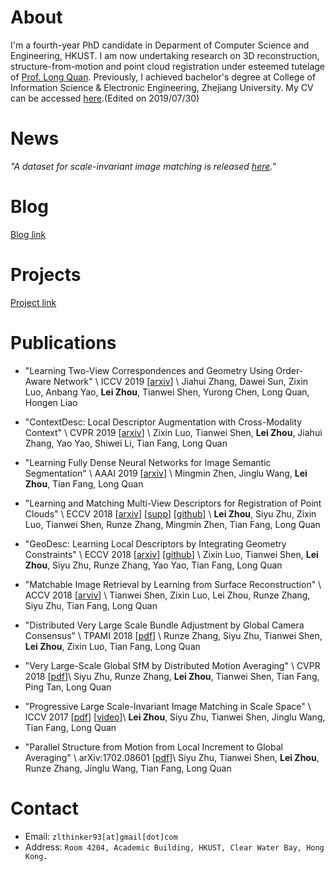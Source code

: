 # About
I'm a fourth-year PhD candidate in Deparment of Computer Science and Engineering, HKUST. I am now undertaking research on 3D reconstruction, structure-from-motion and point cloud registration under esteemed tutelage of [Prof. Long Quan](https://www.cse.ust.hk/~quan/). Previously, I achieved bachelor's degree at College of Information Science & Electronic Engineering, Zhejiang University. My CV can be accessed [here](./files/cv.pdf).(Edited on 2019/07/30)

# News

_"A dataset for scale-invariant image matching is released [here](https://zlthinker.github.io/scale-invariant-image-matching#datasets)."_

# Blog
[Blog link](blog)

# Projects

[Project link](project)


# Publications

* "Learning Two-View Correspondences and Geometry Using Order-Aware Network" \\
ICCV 2019 [[arxiv](https://arxiv.org/pdf/1908.04964.pdf)] \\
Jiahui Zhang, Dawei Sun, Zixin Luo, Anbang Yao, **Lei Zhou**, Tianwei Shen, Yurong Chen, Long Quan,
Hongen Liao

* "ContextDesc: Local Descriptor Augmentation with Cross-Modality Context" \\
CVPR 2019 [[arxiv](https://arxiv.org/pdf/1904.04084.pdf)] \\
Zixin Luo, Tianwei Shen, **Lei Zhou**, Jiahui Zhang, Yao Yao, Shiwei Li, Tian Fang, Long Quan

* "Learning Fully Dense Neural Networks for Image Semantic Segmentation" \\
AAAI 2019 [[arxiv](https://arxiv.org/pdf/1905.08929.pdf)] \\
Mingmin Zhen, Jinglu Wang, **Lei Zhou**, Tian Fang, Long Quan

* "Learning and Matching Multi-View Descriptors for Registration of Point Clouds" \\
ECCV 2018 [[arxiv](https://arxiv.org/abs/1807.05653)]
[[supp](./files/eccv2018_supp.pdf)] [[github](https://github.com/zlthinker/RMBP)] \\
**Lei Zhou**, Siyu Zhu, Zixin Luo, Tianwei Shen, Runze Zhang, Mingmin Zhen, Tian Fang, Long Quan

* "GeoDesc: Learning Local Descriptors by Integrating Geometry Constraints" \\
ECCV 2018 [[arxiv](https://arxiv.org/abs/1807.06294)] [[github](https://github.com/lzx551402/geodesc)] \\
Zixin Luo, Tianwei Shen, **Lei Zhou**, Siyu Zhu, Runze Zhang, Yao Yao, Tian Fang, Long Quan

* "Matchable Image Retrieval by Learning from Surface Reconstruction" \\
ACCV 2018 [[arviv](https://arxiv.org/pdf/1811.10343.pdf)] \\
Tianwei Shen, Zixin Luo, Lei Zhou, Runze Zhang, Siyu Zhu, Tian Fang, Long Quan

* "Distributed Very Large Scale Bundle Adjustment by Global Camera Consensus" \\
TPAMI 2018 [[pdf](./files/distributed_bundle.pdf)] \\
Runze Zhang, Siyu Zhu, Tianwei Shen, **Lei Zhou**, Zixin Luo, Tian Fang, Long Quan 

* "Very Large-Scale Global SfM by Distributed Motion Averaging" \\
CVPR 2018 [[pdf](http://openaccess.thecvf.com/content_cvpr_2018/papers/Zhu_Very_Large-Scale_Global_CVPR_2018_paper.pdf)]\\
Siyu Zhu, Runze Zhang, **Lei Zhou**, Tianwei Shen, Tian Fang, Ping Tan, Long Quan

* "Progressive Large Scale-Invariant Image Matching in Scale Space" \\
ICCV 2017 [[pdf](./files/iccv2017.pdf)] [[video](https://youtu.be/GXFufpVK-gI)]\\
**Lei Zhou**, Siyu Zhu, Tianwei Shen, Jinglu Wang, Tian Fang, Long Quan

* "Parallel Structure from Motion from Local Increment to Global Averaging" \\
arXiv:1702.08601 [[pdf](./files/parallel_sfm.pdf)]\\
Siyu Zhu, Tianwei Shen, **Lei Zhou**, Runze Zhang, Jinglu Wang, Tian Fang, Long Quan


# Contact
* Email: `zlthinker93[at]gmail[dot]com`
* Address: `Room 4204, Academic Building, HKUST, Clear Water Bay, Hong Kong.`
